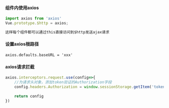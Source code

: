 #### 组件内使用axios

```js
import axios from 'axios'
Vue.prototype.$http = axios;

这样每个组件都可以通过this直接访问到$http发送ajax请求
```



#### 设置axios根路径

```
axios.defaults.baseURL = 'xxx'
```



#### axios请求拦截

```js
axios.interceptors.request.use(config=>{
	//为请求头对象，添加token验证的Authorization字段
    config.headers.Authorization = window.sessionStorage.getItem('token')
    
    return config
})
```

